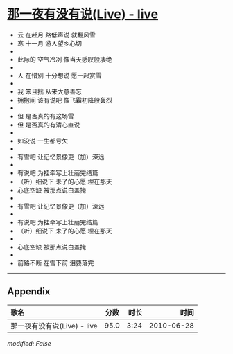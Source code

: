 # [那一夜有没有说(Live) - live](https://music.163.com/song?id=64544)

* 云 在赶月 路低声说 就翻风雪
* 寒 十一月 游人望乡心切
* 
* 此际的 空气冷冽 像当天感叹般凄绝
* 
* 人 在惜别 十分想说 愿一起赏雪
* 
* 我 笨且拙 从来大意善忘
* 拥抱间 该有说吧 像飞霜初降般轰烈
* 
* 但 是否真的有这场雪
* 但 是否真的有清心直说
* 
* 如没说 一生都亏欠
* 
* 有雪吧 让记忆景像更（加）深远
* 
* 有说吧 为挂牵写上壮丽完结篇
* （听）细说下 未了的心愿 埋在那天
* 心底空缺 被那点说白盖掩
* 
* 有雪吧 让记忆景像更（加）深远
* 
* 有说吧 为挂牵写上壮丽完结篇
* （听）细说下 未了的心愿 埋在那天
* 
* 心底空缺 被那点说白盖掩
* 
* 前路不断 在雪下前 泪要落完


---

## Appendix

|歌名|分数|时长|时间|
|:---|:---:|---:|---:|
|那一夜有没有说(Live) - live|95.0|3:24|2010-06-28

*modified: False*